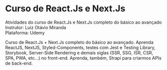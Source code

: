 # Curso de React.Js e Next.Js
Atividades do curso de React.Js e Next.Js completo do básico ao avançado\
Instrutor: Luiz Otávio Miranda\
Plataforma: Udemy

Curso de React.Js + Next.Js completo do básico ao avançado. Aprenda ReactJS, NextJS, Styled-Components, testes com Jest e Testing Library, Storybook, Server-Side Rendering e demais siglas (SSR, SSG, ISR, CSR, SPA, PWA, etc...) no front-end. Aprenda, também, Strapi para criarmos APIs de back-end.
